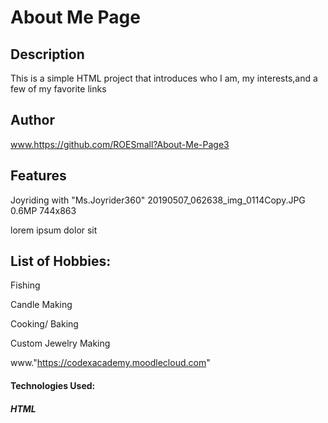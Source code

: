 # About Me Page

## Description

This is a simple HTML project that introduces who I am, my interests,and a few of my favorite links

## Author
www.https://github.com/ROESmall?About-Me-Page3

## Features

Joyriding with "Ms.Joyrider360"
20190507_062638_img_0114Copy.JPG 0.6MP 744x863

lorem ipsum dolor sit




## List of Hobbies:
Fishing

Candle Making

Cooking/ Baking

Custom Jewelry Making


www."https://codexacademy.moodlecloud.com"

#### Technologies Used:
##### HTML